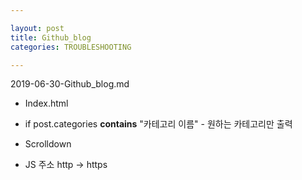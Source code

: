```yaml
---

layout: post
title: Github_blog
categories: TROUBLESHOOTING

---
```

 
 2019-06-30-Github_blog.md

- Index.html
- if post.categories **contains** "카테고리 이름" - 원하는 카테고리만 출력

- Scrolldown
- JS 주소 http -> https 
